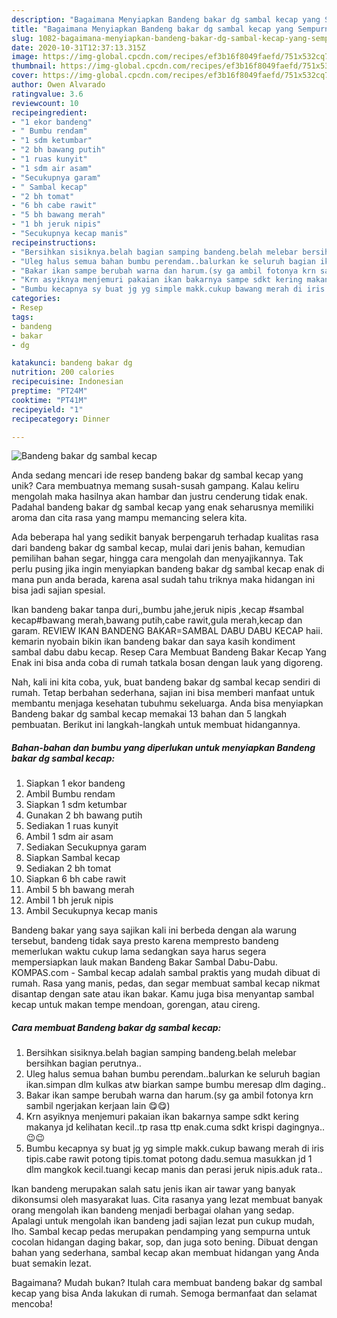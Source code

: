 ```yaml
---
description: "Bagaimana Menyiapkan Bandeng bakar dg sambal kecap yang Sempurna"
title: "Bagaimana Menyiapkan Bandeng bakar dg sambal kecap yang Sempurna"
slug: 1082-bagaimana-menyiapkan-bandeng-bakar-dg-sambal-kecap-yang-sempurna
date: 2020-10-31T12:37:13.315Z
image: https://img-global.cpcdn.com/recipes/ef3b16f8049faefd/751x532cq70/bandeng-bakar-dg-sambal-kecap-foto-resep-utama.jpg
thumbnail: https://img-global.cpcdn.com/recipes/ef3b16f8049faefd/751x532cq70/bandeng-bakar-dg-sambal-kecap-foto-resep-utama.jpg
cover: https://img-global.cpcdn.com/recipes/ef3b16f8049faefd/751x532cq70/bandeng-bakar-dg-sambal-kecap-foto-resep-utama.jpg
author: Owen Alvarado
ratingvalue: 3.6
reviewcount: 10
recipeingredient:
- "1 ekor bandeng"
- " Bumbu rendam"
- "1 sdm ketumbar"
- "2 bh bawang putih"
- "1 ruas kunyit"
- "1 sdm air asam"
- "Secukupnya garam"
- " Sambal kecap"
- "2 bh tomat"
- "6 bh cabe rawit"
- "5 bh bawang merah"
- "1 bh jeruk nipis"
- "Secukupnya kecap manis"
recipeinstructions:
- "Bersihkan sisiknya.belah bagian samping bandeng.belah melebar bersihkan bagian perutnya.."
- "Uleg halus semua bahan bumbu perendam..balurkan ke seluruh bagian ikan.simpan dlm kulkas atw biarkan sampe bumbu meresap dlm daging.."
- "Bakar ikan sampe berubah warna dan harum.(sy ga ambil fotonya krn sambil ngerjakan kerjaan lain 😋😋)"
- "Krn asyiknya menjemuri pakaian ikan bakarnya sampe sdkt kering makanya jd kelihatan kecil..tp rasa ttp enak.cuma sdkt krispi dagingnya..😉😉"
- "Bumbu kecapnya sy buat jg yg simple makk.cukup bawang merah di iris tipis.cabe rawit potong tipis.tomat potong dadu.semua masukkan jd 1 dlm mangkok kecil.tuangi kecap manis dan perasi jeruk nipis.aduk rata.."
categories:
- Resep
tags:
- bandeng
- bakar
- dg

katakunci: bandeng bakar dg 
nutrition: 200 calories
recipecuisine: Indonesian
preptime: "PT24M"
cooktime: "PT41M"
recipeyield: "1"
recipecategory: Dinner

---
```



![Bandeng bakar dg sambal kecap](https://img-global.cpcdn.com/recipes/ef3b16f8049faefd/751x532cq70/bandeng-bakar-dg-sambal-kecap-foto-resep-utama.jpg)

Anda sedang mencari ide resep bandeng bakar dg sambal kecap yang unik? Cara membuatnya memang susah-susah gampang. Kalau keliru mengolah maka hasilnya akan hambar dan justru cenderung tidak enak. Padahal bandeng bakar dg sambal kecap yang enak seharusnya memiliki aroma dan cita rasa yang mampu memancing selera kita.

Ada beberapa hal yang sedikit banyak berpengaruh terhadap kualitas rasa dari bandeng bakar dg sambal kecap, mulai dari jenis bahan, kemudian pemilihan bahan segar, hingga cara mengolah dan menyajikannya. Tak perlu pusing jika ingin menyiapkan bandeng bakar dg sambal kecap enak di mana pun anda berada, karena asal sudah tahu triknya maka hidangan ini bisa jadi sajian spesial.

Ikan bandeng bakar tanpa duri,,bumbu jahe,jeruk nipis ,kecap #sambal kecap#bawang merah,bawang putih,cabe rawit,gula merah,kecap dan garam. REVIEW IKAN BANDENG BAKAR=SAMBAL DABU DABU KECAP haii. kemarin nyobain bikin ikan bandeng bakar dan saya kasih kondiment sambal dabu dabu kecap. Resep Cara Membuat Bandeng Bakar Kecap Yang Enak ini bisa anda coba di rumah tatkala bosan dengan lauk yang digoreng.


Nah, kali ini kita coba, yuk, buat bandeng bakar dg sambal kecap sendiri di rumah. Tetap berbahan sederhana, sajian ini bisa memberi manfaat untuk membantu menjaga kesehatan tubuhmu sekeluarga. Anda bisa menyiapkan Bandeng bakar dg sambal kecap memakai 13 bahan dan 5 langkah pembuatan. Berikut ini langkah-langkah untuk membuat hidangannya.

<!--inarticleads1-->

##### Bahan-bahan dan bumbu yang diperlukan untuk menyiapkan Bandeng bakar dg sambal kecap:

1. Siapkan 1 ekor bandeng
1. Ambil  Bumbu rendam
1. Siapkan 1 sdm ketumbar
1. Gunakan 2 bh bawang putih
1. Sediakan 1 ruas kunyit
1. Ambil 1 sdm air asam
1. Sediakan Secukupnya garam
1. Siapkan  Sambal kecap
1. Sediakan 2 bh tomat
1. Siapkan 6 bh cabe rawit
1. Ambil 5 bh bawang merah
1. Ambil 1 bh jeruk nipis
1. Ambil Secukupnya kecap manis


Bandeng bakar yang saya sajikan kali ini berbeda dengan ala warung tersebut, bandeng tidak saya presto karena mempresto bandeng memerlukan waktu cukup lama sedangkan saya harus segera mempersiapkan lauk makan Bandeng Bakar Sambal Dabu-Dabu. KOMPAS.com - Sambal kecap adalah sambal praktis yang mudah dibuat di rumah. Rasa yang manis, pedas, dan segar membuat sambal kecap nikmat disantap dengan sate atau ikan bakar. Kamu juga bisa menyantap sambal kecap untuk makan tempe mendoan, gorengan, atau cireng. 

<!--inarticleads2-->

##### Cara membuat Bandeng bakar dg sambal kecap:

1. Bersihkan sisiknya.belah bagian samping bandeng.belah melebar bersihkan bagian perutnya..
1. Uleg halus semua bahan bumbu perendam..balurkan ke seluruh bagian ikan.simpan dlm kulkas atw biarkan sampe bumbu meresap dlm daging..
1. Bakar ikan sampe berubah warna dan harum.(sy ga ambil fotonya krn sambil ngerjakan kerjaan lain 😋😋)
1. Krn asyiknya menjemuri pakaian ikan bakarnya sampe sdkt kering makanya jd kelihatan kecil..tp rasa ttp enak.cuma sdkt krispi dagingnya..😉😉
1. Bumbu kecapnya sy buat jg yg simple makk.cukup bawang merah di iris tipis.cabe rawit potong tipis.tomat potong dadu.semua masukkan jd 1 dlm mangkok kecil.tuangi kecap manis dan perasi jeruk nipis.aduk rata..


Ikan bandeng merupakan salah satu jenis ikan air tawar yang banyak dikonsumsi oleh masyarakat luas. Cita rasanya yang lezat membuat banyak orang mengolah ikan bandeng menjadi berbagai olahan yang sedap. Apalagi untuk mengolah ikan bandeng jadi sajian lezat pun cukup mudah, lho. Sambal kecap pedas merupakan pendamping yang sempurna untuk cocolan hidangan daging bakar, sop, dan juga soto bening. Dibuat dengan bahan yang sederhana, sambal kecap akan membuat hidangan yang Anda buat semakin lezat. 

Bagaimana? Mudah bukan? Itulah cara membuat bandeng bakar dg sambal kecap yang bisa Anda lakukan di rumah. Semoga bermanfaat dan selamat mencoba!
